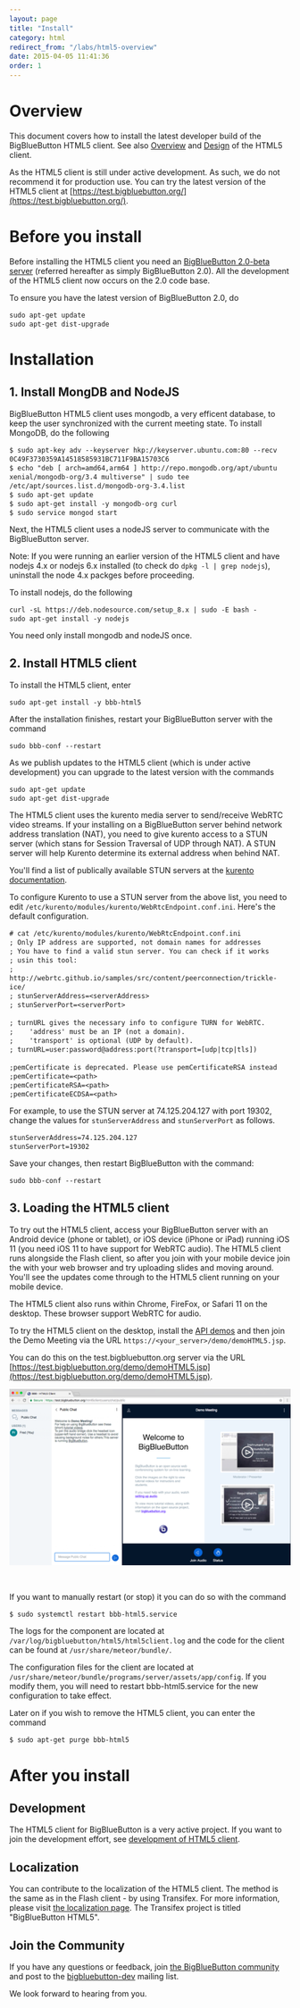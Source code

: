 ```yaml
---
layout: page
title: "Install"
category: html
redirect_from: "/labs/html5-overview"
date: 2015-04-05 11:41:36
order: 1
---
```


# Overview 

This document covers how to install the latest developer build of the BigBlueButton HTML5 client.  See also [Overview](html/html5-overview.html) and [Design](/html/html5-design.html) of the HTML5 client.

As the HTML5 client is still under active development.  As such, we do not recommend it for production use.  You can try the latest version of the HTML5 client at [https://test.bigbluebutton.org/](https://test.bigbluebutton.org/).


# Before you install

Before installing the HTML5 client you need an [BigBlueButton 2.0-beta server](/2.0/20install.html) (referred hereafter as simply BigBlueButton 2.0).  All the development of the HTML5 client now occurs on the 2.0 code base.

To ensure you have the latest version of BigBlueButton 2.0, do

~~~
sudo apt-get update
sudo apt-get dist-upgrade
~~~

# Installation

## 1. Install MongDB and NodeJS

BigBlueButton HTML5 client uses mongodb, a very efficent database, to keep the user synchronized with the current meeting state.  To install MongoDB, do the following 

~~~
$ sudo apt-key adv --keyserver hkp://keyserver.ubuntu.com:80 --recv 0C49F3730359A14518585931BC711F9BA15703C6
$ echo "deb [ arch=amd64,arm64 ] http://repo.mongodb.org/apt/ubuntu xenial/mongodb-org/3.4 multiverse" | sudo tee /etc/apt/sources.list.d/mongodb-org-3.4.list
$ sudo apt-get update
$ sudo apt-get install -y mongodb-org curl
$ sudo service mongod start
~~~

Next, the HTML5 client uses a nodeJS server to communicate with the BigBlueButton server.  

Note: If you were running an earlier version of the HTML5 client and have nodejs 4.x or nodejs 6.x installed (to check do `dpkg -l | grep nodejs`), uninstall the node 4.x packges before proceeding.

To install nodejs, do the following

~~~
curl -sL https://deb.nodesource.com/setup_8.x | sudo -E bash -
sudo apt-get install -y nodejs
~~~

You need only install mongodb and nodeJS once.  


## 2. Install HTML5 client

To install the HTML5 client, enter 

~~~
sudo apt-get install -y bbb-html5
~~~

After the installation finishes, restart your BigBlueButton server with the command

~~~
sudo bbb-conf --restart
~~~

As we publish updates to the HTML5 client (which is under active development) you can upgrade to the latest version with the commands

~~~
sudo apt-get update
sudo apt-get dist-upgrade
~~~

The HTML5 client uses the kurento media server to send/receive WebRTC video streams.  If your installing on a BigBlueButton server behind network address translation (NAT), you need to give kurento access to a STUN server (which stans for Session Traversal of UDP through NAT).  A STUN server will help Kurento determine its external address when behind NAT.

You'll find a list of publically available STUN servers at the [kurento documentation](http://doc-kurento.readthedocs.io/en/stable/installation_guide.html#stun-and-turn-servers).  

To configure Kurento to use a STUN server from the above list, you need to edit `/etc/kurento/modules/kurento/WebRtcEndpoint.conf.ini`.  Here's the default configuration.

~~~
# cat /etc/kurento/modules/kurento/WebRtcEndpoint.conf.ini
; Only IP address are supported, not domain names for addresses
; You have to find a valid stun server. You can check if it works
; usin this tool:
;   http://webrtc.github.io/samples/src/content/peerconnection/trickle-ice/
; stunServerAddress=<serverAddress>
; stunServerPort=<serverPort>

; turnURL gives the necessary info to configure TURN for WebRTC.
;    'address' must be an IP (not a domain).
;    'transport' is optional (UDP by default).
; turnURL=user:password@address:port(?transport=[udp|tcp|tls])

;pemCertificate is deprecated. Please use pemCertificateRSA instead
;pemCertificate=<path>
;pemCertificateRSA=<path>
;pemCertificateECDSA=<path>
~~~

For example, to use the STUN server at 74.125.204.127 with port 19302, change the values for `stunServerAddress` and `stunServerPort` as follows.

~~~
stunServerAddress=74.125.204.127
stunServerPort=19302
~~~

Save your changes, then restart BigBlueButton with the command:

~~~
sudo bbb-conf --restart
~~~

## 3. Loading the HTML5 client

To try out the HTML5 client, access your BigBlueButton server with an Android device (phone or tablet), or iOS device (iPhone or iPad) running iOS 11 (you need iOS 11 to have support for WebRTC audio).   The HTML5 client runs alongside the Flash client, so after you join with your mobile device join the with your web browser and try uploading slides and moving around.  You'll see the updates come through to the HTML5 client running on your mobile device.

The HTML5 client also runs within Chrome, FireFox, or Safari 11 on the desktop. These browser support WebRTC for audio.

To try the HTML5 client on the desktop, install the [API demos](/install/install.html#install-api-demos-optional) and then join the Demo Meeting via the URL `https://<your_server>/demo/demoHTML5.jsp`.  

You can do this on the test.bigbluebutton.org server via the URL [https://test.bigbluebutton.org/demo/demoHTML5.jsp](https://test.bigbluebutton.org/demo/demoHTML5.jsp).

<p align="center">
  <img src="/images/20html5-demo.png"/>
</p><br>


If you want to manually restart (or stop) it you can do so with the command

~~~
$ sudo systemctl restart bbb-html5.service
~~~

The logs for the component are located at `/var/log/bigbluebutton/html5/html5client.log` and the code for the client can be found at `/usr/share/meteor/bundle/`.

The configuration files for the client are located at `/usr/share/meteor/bundle/programs/server/assets/app/config`. If you modify them, you will need to restart bbb-html5.service for the new configuration to take effect.

Later on if you wish to remove the HTML5 client, you can enter the command

~~~
$ sudo apt-get purge bbb-html5
~~~

# After you install

## Development

The HTML5 client for BigBlueButton is a very active project.  If you want to join the development effort, see [development of HTML5 client](/html/html5-dev.html).

## Localization

You can contribute to the localization of the HTML5 client. The method is the same as in the Flash client - by using Transifex. For more information, please visit [the localization page](/dev/localization.html). The Transifex project is titled "BigBlueButton HTML5".

## Join the Community

If you have any questions or feedback, join [the BigBlueButton community](https://bigbluebutton.org/support/community/) and post to the [bigbluebutton-dev](https://groups.google.com/forum/#!forum/bigbluebutton-dev) mailing list.  

We look forward to hearing from you.

